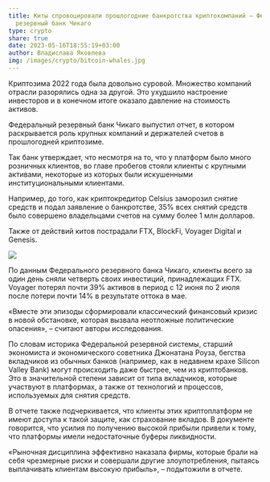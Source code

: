 ```yaml
---
title: Киты спровоцировали прошлогодние банкротства криптокомпаний – Федеральный
  резервный банк Чикаго
type: crypto
share: true
date: 2023-05-16T18:55:19+03:00
author: Владислава Яковлева
img: /images/crypto/bitcoin-whales.jpg
---
```

Криптозима 2022 года была довольно суровой. Множество компаний отрасли разорялись одна за другой. Это ухудшило настроение инвесторов и в конечном итоге оказало давление на стоимость активов.

Федеральный резервный банк Чикаго выпустил отчет, в котором раскрывается роль крупных компаний и держателей счетов в прошлогодней криптозиме.

Так банк утверждает, что несмотря на то, что у платформ было много розничных клиентов, во главе пробегов стояли клиенты с крупными активами, некоторые из которых были искушенными институциональными клиентами.

Например, до того, как криптокредитор Celsius заморозил снятие средств и подал заявление о банкротстве, 35% всех снятий средств было совершено владельцами счетов на сумму более 1 млн долларов.

Также от действий китов пострадали FTX, BlockFi, Voyager Digital и Genesis.

![](безымянный.png)

По данным Федерального резервного банка Чикаго, клиенты всего за один день сняли четверть своих инвестиций, принадлежащих FTX. Voyager потерял почти 39% активов в период с 12 июня по 2 июля после потери почти 14% в результате оттока в мае.

«Вместе эти эпизоды сформировали классический финансовый кризис в новой обстановке, которая вызвала неотложные политические опасения», – считают авторы исследования.

По словам историка Федеральной резервной системы, старший экономиста и экономического советника Джонатана Роуза, бегства вкладчиков из обычных банков (например, как в недавнем крахе Silicon Valley Bank) могут происходить даже быстрее, чем из криптобанков. Это в значительной степени зависит от типа вкладчиков, которые участвуют в платформах, а также от технологий и процессов, используемых для снятия средств.

В отчете также подчеркивается, что клиенты этих криптоплатформ не имеют доступа к такой защите, как страхование вкладов. В документе говорится, что усилия по получению высокой прибыли привели к тому, что платформы имели недостаточные буферы ликвидности.

«Рыночная дисциплина эффективно наказала фирмы, которые брали на себя чрезмерные риски и совершали другие злоупотребления, пытаясь выплачивать клиентам высокую прибыль», – подытожили в отчете.

<!--EndFragment-->